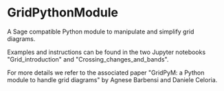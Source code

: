 # GridPythonModule
A Sage compatible Python module to manipulate and simplify grid diagrams.

Examples and instructions can be found in the two Jupyter notebooks "Grid_introduction" and "Crossing_changes_and_bands".

For more details we refer to the associated paper "GridPyM: a Python module to handle grid diagrams" by Agnese Barbensi and Daniele Celoria.
